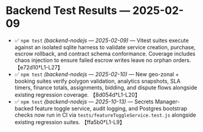 # Backend Test Results — 2025-02-09

- ✅ `npm test` *(backend-nodejs — 2025-02-09)* — Vitest suites execute against an isolated sqlite harness to validate service creation, purchase, escrow rollback, and contract schema conformance. Coverage includes chaos injection to ensure failed escrow writes leave no orphan orders. 【e72d10†L1-L27】
- ✅ `npm test` *(backend-nodejs — 2025-02-10)* — New geo-zonal + booking suites verify polygon validation, analytics snapshots, SLA timers, finance totals, assignments, bidding, and dispute flows alongside existing regression coverage. 【8d054d†L1-L20】
- ✅ `npm test` *(backend-nodejs — 2025-10-13)* — Secrets Manager-backed feature toggle service, audit logging, and Postgres bootstrap checks now run in CI via `tests/featureToggleService.test.js` alongside existing regression suites. 【ffa5b0†L1-L9】
